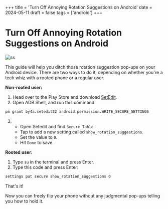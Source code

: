 +++
title = 'Turn Off Annoying Rotation Suggestions on Android'
date = 2024-05-11
draft = false
tags = ['android']
+++

# Turn Off Annoying Rotation Suggestions on Android
![ss](/img/03/screenshot.jpg)

This guide will help you ditch those rotation suggestion pop-ups on your Android device. There are two ways to do it, depending on whether you're a tech whiz with a rooted phone or a regular user.

**Non-rooted user:**

1. Head over to the Play Store and download [SetEdit](https://play.google.com/store/apps/details?id=by4a.setedit22).
2. Open ADB Shell, and run this command:
```bash
pm grant by4a.setedit22 android.permission.WRITE_SECURE_SETTINGS
```
3. - Open Setedit and find `Secure Table`.
   - Tap to add a new setting called `show_rotation_suggestions`.
   - Set the value to `0`.
   - Hit `Done` to save.

**Rooted user:**

1. Type `su` in the terminal and press Enter.
2. Type this code and press Enter:
```bash
settings put secure show_rotation_suggestions 0
```
That's it!

Now you can freely flip your phone without any judgmental pop-ups telling you how to hold it.

